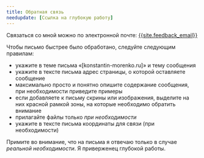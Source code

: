 ```yaml
---
title: Обратная связь
needupdate: [Ссылка на глубокую работу]
---
```


Связаться со мной можно по электронной почте:
<a class="email" title="Отправить письмо" href="mailto:{{site.feedback_email}}?subject={{site.feedback_subject_line}}&body=О странице: {{page.title}};"><i class="fa fa-envelope-o"></i> {{site.feedback_email}}</a>

Чтобы письмо быстрее было обработано, следуйте следующим правилам:
- укажите в теме письма «[konstantin-morenko.ru]» и тему сообщения
- укажите в тексте письма адрес страницы, о которой оставляете сообщение
- максимально просто и понятно опишите содержание сообщения, при
  необходимости приведите примеры
- если добавляете к письму скрины или изображения, выделите на них
  красной рамкой зоны, на которые необходимо обратить внимание
- прилагайте файлы только *при необходимости*
- укажите в тексте письма координаты для связи (при необходимости)

Примите во внимание, что на письма я отвечаю только в случае *реальной
необходимости*.  Я приверженец глубокой работы.

